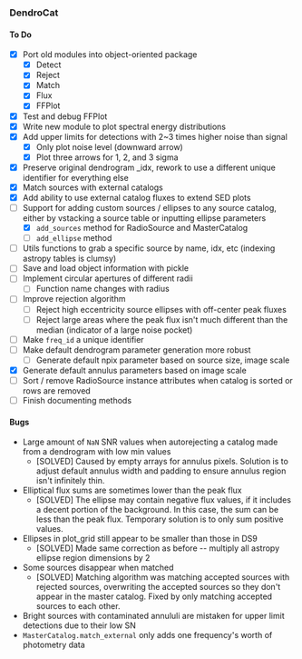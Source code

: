 ### DendroCat

#### To Do
 - [X] Port old modules into object-oriented package
    - [X] Detect
    - [X] Reject
    - [X] Match
    - [X] Flux
    - [X] FFPlot
 - [X] Test and debug FFPlot
 - [X] Write new module to plot spectral energy distributions
 - [X] Add upper limits for detections with 2~3 times higher noise than signal
    - [X] Only plot noise level (downward arrow)
    - [X] Plot three arrows for 1, 2, and 3 sigma
 - [X] Preserve original dendrogram _idx, rework to use a different unique identifier for everything else
 - [X] Match sources with external catalogs
 - [X] Add ability to use external catalog fluxes to extend SED plots
 - [ ] Support for adding custom sources / ellipses to any source catalog, either by vstacking a source table or inputting ellipse parameters
    - [X] `add_sources` method for RadioSource and MasterCatalog
    - [ ] `add_ellipse` method 
 - [ ] Utils functions to grab a specific source by name, idx, etc (indexing astropy tables is clumsy)
 - [ ] Save and load object information with pickle
 - [ ] Implement circular apertures of different radii
    - [ ] Function name changes with radius
 - [ ] Improve rejection algorithm
    - [ ] Reject high eccentricity source ellipses with off-center peak fluxes
    - [ ] Reject large areas where the peak flux isn't much different than the median (indicator of a large noise pocket)
 - [ ] Make `freq_id` a unique identifier
 - [ ] Make default dendrogram parameter generation more robust
     - [ ] Generate default npix parameter based on source size, image scale
 - [X] Generate default annulus parameters based on image scale
 - [ ] Sort / remove RadioSource instance attributes when catalog is sorted or rows are removed
 - [ ] Finish documenting methods
 
#### Bugs
 - Large amount of `NaN` SNR values when autorejecting a catalog made from a dendrogram with low min values
    - [SOLVED] Caused by empty arrays for annulus pixels. Solution is to adjust default annulus width and padding to ensure annulus region isn't infinitely thin.
 - Elliptical flux sums are sometimes lower than the peak flux
    - [SOLVED] The ellipse may contain negative flux values, if it includes a decent portion of the background. In this case, the sum can be less than the peak flux. Temporary solution is to only sum positive values.
 - Ellipses in plot_grid still appear to be smaller than those in DS9
    - [SOLVED] Made same correction as before -- multiply all astropy ellipse region dimensions by 2
 - Some sources disappear when matched
    - [SOLVED] Matching algorithm was matching accepted sources with rejected sources, overwriting the accepted sources so they don't appear in the master catalog. Fixed by only matching accepted sources to each other.
 - Bright sources with contaminated annululi are mistaken for upper limit detections due to their low SN
 - `MasterCatalog.match_external` only adds one frequency's worth of photometry data
